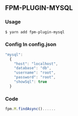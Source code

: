 ## FPM-PLUGIN-MYSQL

### Usage
```bash
$ yarn add fpm-plugin-mysql
```

### Config In config.json
```javascript
"mysql":
  {
    "host": "localhost",
    "database": "db",
    "username": "root",
    "password": "root",
    "showSql": true
  }
```

### Code
```javascript
fpm.M.findAsync()......
```